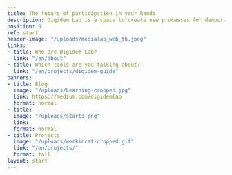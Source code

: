 ```yaml
---
title: The future of participation in your hands
description: Digidem Lab is a space to create new processes for democratic participation. We put new tools for collective intelligence in your hands.
position: 0
ref: start
header-image: "/uploads/medialab_web_th.jpeg"
links:
- title: Who are Digidem Lab?
  link: "/en/about"
- title: Which tools are you talking about?
  link: "/en/projects/digidem-guide"
banners:
- title: Blog
  image: "/uploads/Learning-cropped.jpg"
  link: https://medium.com/digidemlab
  format: normal
- title:
  image: "/uploads/start3.png"
  link:
  format: normal
- title: Projects
  image: "/uploads/workincat-cropped.gif"
  link: "/en/projects/"
  format: tall
layout: start
---
```

